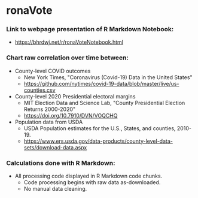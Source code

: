 # ronaVote

### Link to webpage presentation of R Markdown Notebook:
- https://bhrdwj.net/r/ronaVoteNotebook.html

### Chart **raw correlation** over time between:
- County-level COVID outcomes
  - New York Times, "Coronavirus (Covid-19) Data in the United States"
  - https://github.com/nytimes/covid-19-data/blob/master/live/us-counties.csv
- County-level 2020 Presidential electoral margins
  - MIT Election Data and Science Lab, "County Presidential Election Returns 2000-2020"
  - https://doi.org/10.7910/DVN/VOQCHQ
- Population data from USDA
  - USDA Population estimates for the U.S., States, and counties, 2010-19. 
  - https://www.ers.usda.gov/data-products/county-level-data-sets/download-data.aspx

### Calculations done with R Markdown:
- All processing code displayed in R Markdown code chunks.
  - Code processing begins with raw data as-downloaded.
  - No manual data cleaning.
